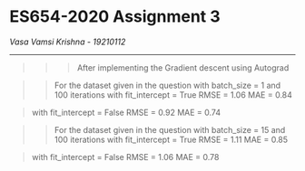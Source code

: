 # ES654-2020 Assignment 3

*Vasa Vamsi Krishna* - *19210112*

------

>>> After implementing the Gradient descent using Autograd

>> For the dataset given in the question with batch_size = 1 and 100 iterations
> with fit_intercept = True
RMSE = 1.06
MAE = 0.84

> with fit_intercept = False
RMSE = 0.92
MAE = 0.74

>> For the dataset given in the question with batch_size = 15 and 100 iterations
> with fit_intercept = True
RMSE = 1.11
MAE = 0.85

> with fit_intercept = False
RMSE = 1.06
MAE = 0.78


